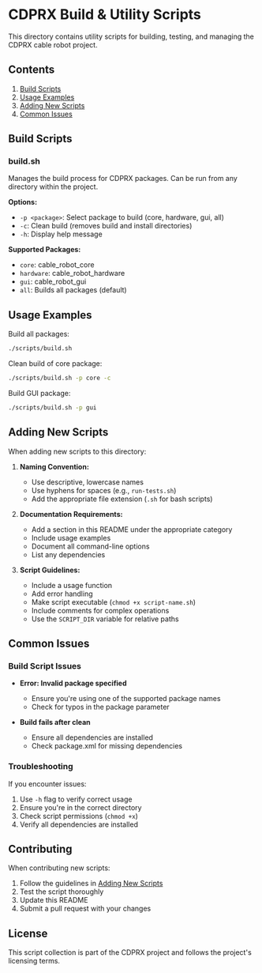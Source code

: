 # CDPRX Build & Utility Scripts

This directory contains utility scripts for building, testing, and managing the CDPRX cable robot project.

## Contents

1. [Build Scripts](#build-scripts)
2. [Usage Examples](#usage-examples)
3. [Adding New Scripts](#adding-new-scripts)
4. [Common Issues](#common-issues)

## Build Scripts

### build.sh

Manages the build process for CDPRX packages. Can be run from any directory within the project.

**Options:**

- `-p <package>`: Select package to build (core, hardware, gui, all)
- `-c`: Clean build (removes build and install directories)
- `-h`: Display help message

**Supported Packages:**

- `core`: cable_robot_core
- `hardware`: cable_robot_hardware
- `gui`: cable_robot_gui
- `all`: Builds all packages (default)

## Usage Examples

Build all packages:

```bash
./scripts/build.sh
```

Clean build of core package:

```bash
./scripts/build.sh -p core -c
```

Build GUI package:

```bash
./scripts/build.sh -p gui
```

## Adding New Scripts

When adding new scripts to this directory:

1. **Naming Convention:**

   - Use descriptive, lowercase names
   - Use hyphens for spaces (e.g., `run-tests.sh`)
   - Add the appropriate file extension (`.sh` for bash scripts)
2. **Documentation Requirements:**

   - Add a section in this README under the appropriate category
   - Include usage examples
   - Document all command-line options
   - List any dependencies
3. **Script Guidelines:**

   - Include a usage function
   - Add error handling
   - Make script executable (`chmod +x script-name.sh`)
   - Include comments for complex operations
   - Use the `SCRIPT_DIR` variable for relative paths

## Common Issues

### Build Script Issues

- **Error: Invalid package specified**

  - Ensure you're using one of the supported package names
  - Check for typos in the package parameter
- **Build fails after clean**

  - Ensure all dependencies are installed
  - Check package.xml for missing dependencies

### Troubleshooting

If you encounter issues:

1. Use `-h` flag to verify correct usage
2. Ensure you're in the correct directory
3. Check script permissions (`chmod +x`)
4. Verify all dependencies are installed

## Contributing

When contributing new scripts:

1. Follow the guidelines in [Adding New Scripts](#adding-new-scripts)
2. Test the script thoroughly
3. Update this README
4. Submit a pull request with your changes

## License

This script collection is part of the CDPRX project and follows the project's licensing terms.

